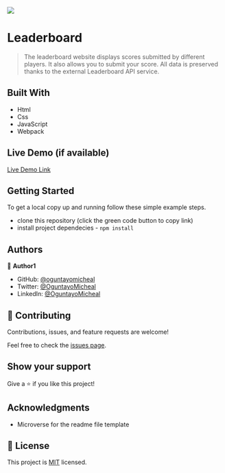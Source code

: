 ![](https://img.shields.io/badge/Microverse-blueviolet)

# Leaderboard


> The leaderboard website displays scores submitted by different players. It also allows you to submit your score. All data is preserved thanks to the external Leaderboard API service.

## Built With

- Html
- Css
- JavaScript 
- Webpack

## Live Demo (if available)

[Live Demo Link]()


## Getting Started


To get a local copy up and running follow these simple example steps.

- clone this repository (click the green code button to copy link)
- install project dependecies - `npm install`

## Authors

👤 **Author1**

- GitHub: [@oguntayomicheal](https://github.com/oguntayomicheal)
- Twitter: [@OguntayoMicheal](https://twitter.com/Oguns_micky)
- LinkedIn: [@OguntayoMicheal](https://www.linkedin.com/in/ogunsmicky/)


## 🤝 Contributing

Contributions, issues, and feature requests are welcome!

Feel free to check the [issues page](../../issues/).

## Show your support

Give a ⭐️ if you like this project!

## Acknowledgments

- Microverse for the readme file template

## 📝 License

This project is [MIT](./MIT.md) licensed.
